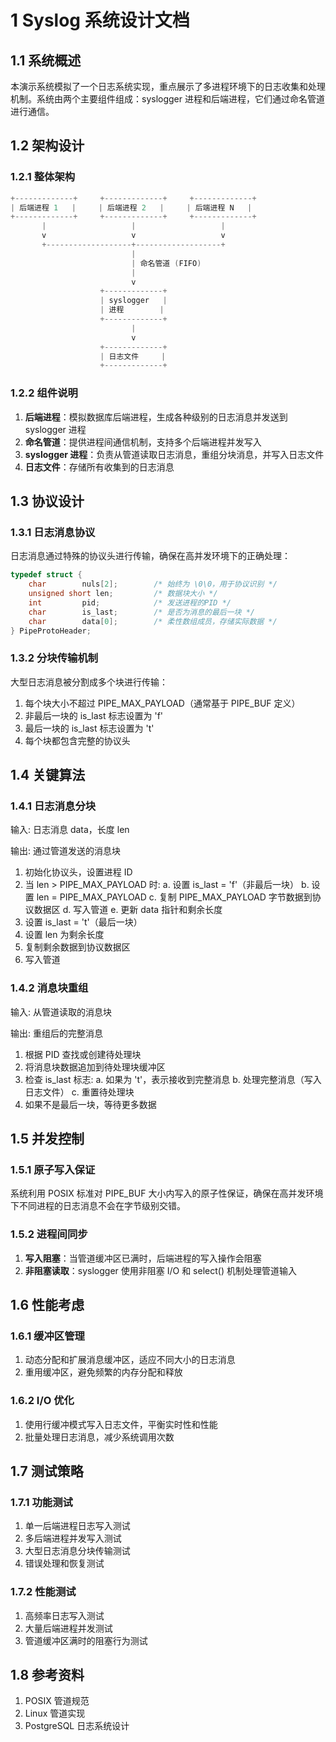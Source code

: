 # 1 Syslog 系统设计文档

## 1.1 系统概述

本演示系统模拟了一个日志系统实现，重点展示了多进程环境下的日志收集和处理机制。系统由两个主要组件组成：syslogger 进程和后端进程，它们通过命名管道进行通信。

## 1.2 架构设计

### 1.2.1 整体架构

```c
+-------------+     +-------------+     +-------------+
| 后端进程 1   |     | 后端进程 2   |     | 后端进程 N   |
+-------------+     +-------------+     +-------------+
       |                   |                   |
       v                   v                   v
       +-------------------+-------------------+
                           |
                           | 命名管道 (FIFO)
                           |
                           v
                    +-------------+
                    | syslogger   |
                    | 进程        |
                    +-------------+
                           |
                           v
                    +-------------+
                    | 日志文件     |
                    +-------------+
```

### 1.2.2 组件说明

1. **后端进程**：模拟数据库后端进程，生成各种级别的日志消息并发送到 syslogger 进程
2. **命名管道**：提供进程间通信机制，支持多个后端进程并发写入
3. **syslogger 进程**：负责从管道读取日志消息，重组分块消息，并写入日志文件
4. **日志文件**：存储所有收集到的日志消息

## 1.3 协议设计

### 1.3.1 日志消息协议

日志消息通过特殊的协议头进行传输，确保在高并发环境下的正确处理：

```c
typedef struct {
    char        nuls[2];        /* 始终为 \0\0，用于协议识别 */
    unsigned short len;         /* 数据块大小 */
    int         pid;            /* 发送进程的PID */
    char        is_last;        /* 是否为消息的最后一块 */
    char        data[0];        /* 柔性数组成员，存储实际数据 */
} PipeProtoHeader;
```

### 1.3.2 分块传输机制

大型日志消息被分割成多个块进行传输：

1. 每个块大小不超过 PIPE_MAX_PAYLOAD（通常基于 PIPE_BUF 定义）
2. 非最后一块的 is_last 标志设置为 'f'
3. 最后一块的 is_last 标志设置为 't'
4. 每个块都包含完整的协议头

## 1.4 关键算法

### 1.4.1 日志消息分块


输入: 日志消息 data，长度 len

输出: 通过管道发送的消息块

1. 初始化协议头，设置进程 ID
2. 当 len > PIPE_MAX_PAYLOAD 时:
   a. 设置 is_last = 'f'（非最后一块）
   b. 设置 len = PIPE_MAX_PAYLOAD
   c. 复制 PIPE_MAX_PAYLOAD 字节数据到协议数据区
   d. 写入管道
   e. 更新 data 指针和剩余长度
3. 设置 is_last = 't'（最后一块）
4. 设置 len 为剩余长度
5. 复制剩余数据到协议数据区
6. 写入管道


### 1.4.2 消息块重组

输入: 从管道读取的消息块

输出: 重组后的完整消息

1. 根据 PID 查找或创建待处理块
2. 将消息块数据追加到待处理块缓冲区
3. 检查 is_last 标志:
   a. 如果为 't'，表示接收到完整消息
   b. 处理完整消息（写入日志文件）
   c. 重置待处理块
4. 如果不是最后一块，等待更多数据


## 1.5 并发控制

### 1.5.1 原子写入保证

系统利用 POSIX 标准对 PIPE_BUF 大小内写入的原子性保证，确保在高并发环境下不同进程的日志消息不会在字节级别交错。

### 1.5.2 进程间同步

1. **写入阻塞**：当管道缓冲区已满时，后端进程的写入操作会阻塞
2. **非阻塞读取**：syslogger 使用非阻塞 I/O 和 select() 机制处理管道输入

## 1.6 性能考虑

### 1.6.1 缓冲区管理

1. 动态分配和扩展消息缓冲区，适应不同大小的日志消息
2. 重用缓冲区，避免频繁的内存分配和释放

### 1.6.2 I/O 优化

1. 使用行缓冲模式写入日志文件，平衡实时性和性能
2. 批量处理日志消息，减少系统调用次数


## 1.7 测试策略

### 1.7.1 功能测试

1. 单一后端进程日志写入测试
2. 多后端进程并发写入测试
3. 大型日志消息分块传输测试
4. 错误处理和恢复测试

### 1.7.2 性能测试

1. 高频率日志写入测试
2. 大量后端进程并发测试
3. 管道缓冲区满时的阻塞行为测试

## 1.8 参考资料

1. POSIX 管道规范
2. Linux 管道实现
3. PostgreSQL 日志系统设计
